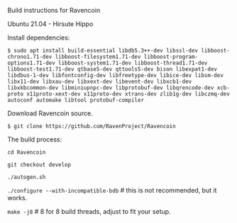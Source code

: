 Build instructions for Ravencoin 

Ubuntu 21.04 - Hirsute Hippo

Install dependencies:

`$ sudo apt install build-essential
libdb5.3++-dev
libssl-dev
libboost-chrono1.71-dev
libboost-filesystem1.71-dev
libboost-program-options1.71-dev
libboost-system1.71-dev
libboost-thread1.71-dev
libboost-test1.71-dev
qtbase5-dev
qttools5-dev
bison
libexpat1-dev
libdbus-1-dev
libfontconfig-dev
libfreetype-dev
libice-dev
libsm-dev
libx11-dev
libxau-dev
libxext-dev
libevent-dev
libxcb1-dev
libxkbcommon-dev
libminiupnpc-dev
libprotobuf-dev
libqrencode-dev
xcb-proto
x11proto-xext-dev
x11proto-dev
xtrans-dev
zlib1g-dev
libczmq-dev
autoconf
automake
libtool
protobuf-compiler
`


Download Ravencoin source.

`$ git clone https://github.com/RavenProject/Ravencoin`


The build process:

`cd Ravencoin`

`git checkout develop`

`./autogen.sh`

`./configure --with-incompatible-bdb`  # this is not recommended, but it works. 

`make -j8`  # 8 for 8 build threads, adjust to fit your setup.





